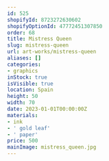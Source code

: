 ```yaml
---
id: 525
shopifyId: 8723272630602
shopifyOptionId: 47772451307850
order: 68
title: Mistress Queen
slug: mistress-queen
url: art-works/mistress-queen
aliases: []
categories:
- graphics
inStock: true
isVisible: true
location: Spain
height: 50
width: 70
date: 2023-01-01T00:00:00Z
materials:
- ink
- ' gold leaf'
- ' paper'
price: 500
mainImage: mistress_queen.jpg
---
```

